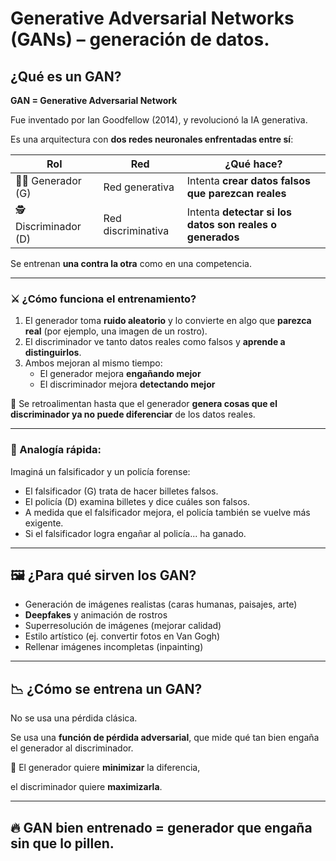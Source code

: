 # **Generative Adversarial Networks (GANs)** – generación de datos.

## ¿Qué es un GAN?

**GAN = Generative Adversarial Network**

Fue inventado por Ian Goodfellow (2014), y revolucionó la IA generativa.

Es una arquitectura con **dos redes neuronales enfrentadas entre sí**:

| Rol | Red | ¿Qué hace? |
| --- | --- | --- |
| 🧑‍🎨 Generador (G) | Red generativa | Intenta **crear datos falsos que parezcan reales** |
| 🕵️ Discriminador (D) | Red discriminativa | Intenta **detectar si los datos son reales o generados** |

Se entrenan **una contra la otra** como en una competencia.

---

### ⚔️ ¿Cómo funciona el entrenamiento?

1. El generador toma **ruido aleatorio** y lo convierte en algo que **parezca real** (por ejemplo, una imagen de un rostro).
2. El discriminador ve tanto datos reales como falsos y **aprende a distinguirlos**.
3. Ambos mejoran al mismo tiempo:
    - El generador mejora **engañando mejor**
    - El discriminador mejora **detectando mejor**

🔁 Se retroalimentan hasta que el generador **genera cosas que el discriminador ya no puede diferenciar** de los datos reales.

---

### 🧠 Analogía rápida:

Imaginá un falsificador y un policía forense:

- El falsificador (G) trata de hacer billetes falsos.
- El policía (D) examina billetes y dice cuáles son falsos.
- A medida que el falsificador mejora, el policía también se vuelve más exigente.
- Si el falsificador logra engañar al policía... ha ganado.

---

## 🖼️ ¿Para qué sirven los GAN?

- Generación de imágenes realistas (caras humanas, paisajes, arte)
- **Deepfakes** y animación de rostros
- Superresolución de imágenes (mejorar calidad)
- Estilo artístico (ej. convertir fotos en Van Gogh)
- Rellenar imágenes incompletas (inpainting)

---

## 📉 ¿Cómo se entrena un GAN?

No se usa una pérdida clásica.

Se usa una **función de pérdida adversarial**, que mide qué tan bien engaña el generador al discriminador.

🔁 El generador quiere **minimizar** la diferencia,

el discriminador quiere **maximizarla**.

---

## 🔥 GAN bien entrenado = generador que engaña sin que lo pillen.